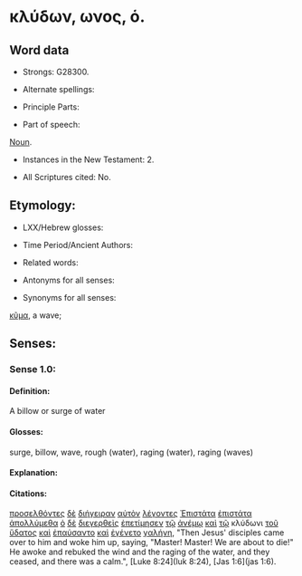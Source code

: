 # κλύδων, ωνος, ὁ.

<!-- Status: S2=Needs2ndReview -->
<!-- Lexica used for edits: BDAG, FFM, LN, BN, A-S -->

## Word data

* Strongs: G28300.


* Alternate spellings:

* Principle Parts: 

* Part of speech: 

[Noun](http://ugg.readthedocs.io/en/latest/noun.html).

* Instances in the New Testament: 2.

* All Scriptures cited: No.

## Etymology: 

* LXX/Hebrew glosses: 

* Time Period/Ancient Authors: 

* Related words: 

* Antonyms for all senses:

* Synonyms for all senses: 

[κῦμα](../G29490/01.md), a wave;

## Senses:

### Sense 1.0:

#### Definition: 

A billow or surge of water

#### Glosses:

surge, billow, wave, rough (water), raging (water), raging (waves)

#### Explanation:

#### Citations:

[προσελθόντες](../G43340/01.md) [δὲ](../G11610/01.md) [διήγειραν](../G13260/01.md) [αὐτὸν](../G08460/01.md) [λέγοντες](../G30040/01.md) [Ἐπιστάτα](../G19880/01.md) [ἐπιστάτα](../G19880/01.md) [ἀπολλύμεθα](../G06220/01.md) [ὁ](../G35880/01.md) [δὲ](../G11610/01.md) [διεγερθεὶς](../G13260/01.md) [ἐπετίμησεν](../G20080/01.md) [τῷ](../G35880/01.md) [ἀνέμῳ](../G04170/01.md) [καὶ](../G25320/01.md) [τῷ](../G35880/01.md) κλύδωνι [τοῦ](../G35880/01.md) [ὕδατος](../G52040/01.md) [καὶ](../G25320/01.md) [ἐπαύσαντο](../G39730/01.md) [καὶ](../G25320/01.md) [ἐγένετο](../G10960/01.md) [γαλήνη](../G10550/01.md), 
"Then Jesus' disciples came over to him and woke him up, saying, "Master! Master! We are about to die!" He awoke and rebuked the wind and the raging of the water, and they ceased, and there was a calm.", 
[Luke 8:24](luk 8:24),  [Jas 1:6](jas 1:6). 
